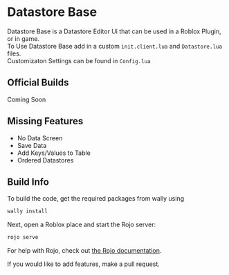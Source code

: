 # Datastore Base

Datastore Base is a Datastore Editor Ui that can be used in a Roblox Plugin, or in game.\
To Use Datastore Base add in a custom `init.client.lua` and `Datastore.lua` files.\
Customizaton Settings can be found in `Config.lua`

## Official Builds
Coming Soon

## Missing Features
- No Data Screen
- Save Data
- Add Keys/Values to Table
- Ordered Datastores

## Build Info

To build the code, get the required packages from wally using

```bash
wally install
```

Next, open a Roblox place and start the Rojo server:

```bash
rojo serve
```

For help with Rojo, check out [the Rojo documentation](https://rojo.space/docs).

If you would like to add features, make a pull request.